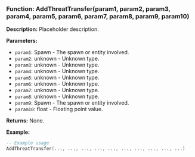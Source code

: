 ### Function: AddThreatTransfer(param1, param2, param3, param4, param5, param6, param7, param8, param9, param10)

**Description:**
Placeholder description.

**Parameters:**
- `param1`: Spawn - The spawn or entity involved.
- `param2`: unknown - Unknown type.
- `param3`: unknown - Unknown type.
- `param4`: unknown - Unknown type.
- `param5`: unknown - Unknown type.
- `param6`: unknown - Unknown type.
- `param7`: unknown - Unknown type.
- `param8`: unknown - Unknown type.
- `param9`: Spawn - The spawn or entity involved.
- `param10`: float - Floating point value.

**Returns:** None.

**Example:**

```lua
-- Example usage
AddThreatTransfer(..., ..., ..., ..., ..., ..., ..., ..., ..., ...)
```
